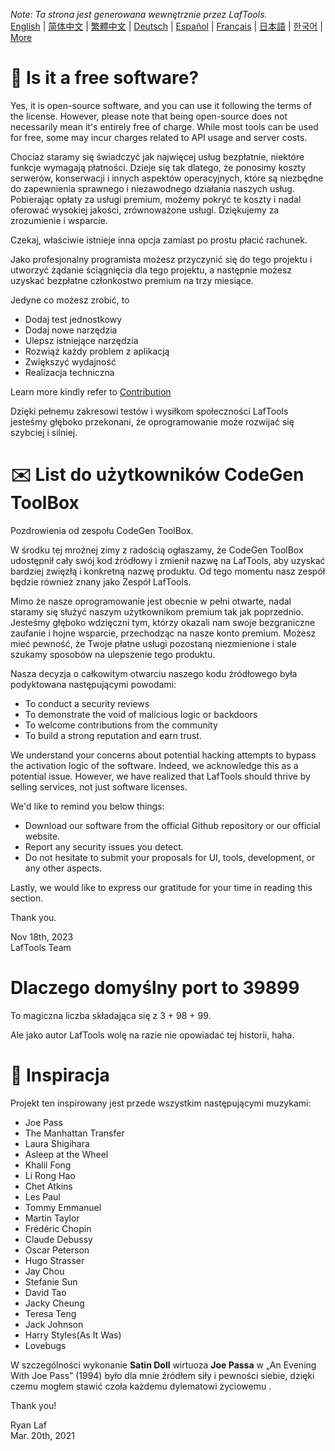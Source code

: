 <i>Note: Ta strona jest generowana wewnętrznie przez LafTools.</i> <br/> [English](/docs/en_US)  |  [简体中文](/docs/zh_CN)  |  [繁體中文](/docs/zh_HK)  |  [Deutsch](/docs/de)  |  [Español](/docs/es)  |  [Français](/docs/fr)  |  [日本語](/docs/ja)  |  [한국어](/docs/ko) | [More](/docs/) <br/>

# 🙋 Is it a free software?

Yes, it is open-source software, and you can use it following the terms of the license. However, please note that being open-source does not necessarily mean it's entirely free of charge. While most tools can be used for free, some may incur charges related to API usage and server costs.

Chociaż staramy się świadczyć jak najwięcej usług bezpłatnie, niektóre funkcje wymagają płatności. Dzieje się tak dlatego, że ponosimy koszty serwerów, konserwacji i innych aspektów operacyjnych, które są niezbędne do zapewnienia sprawnego i niezawodnego działania naszych usług. Pobierając opłaty za usługi premium, możemy pokryć te koszty i nadal oferować wysokiej jakości, zrównoważone usługi. Dziękujemy za zrozumienie i wsparcie.

Czekaj, właściwie istnieje inna opcja zamiast po prostu płacić rachunek.

Jako profesjonalny programista możesz przyczynić się do tego projektu i utworzyć żądanie ściągnięcia dla tego projektu, a następnie możesz uzyskać bezpłatne członkostwo premium na trzy miesiące.

Jedyne co możesz zrobić, to

- Dodaj test jednostkowy
- Dodaj nowe narzędzia
- Ulepsz istniejące narzędzia
- Rozwiąż każdy problem z aplikacją
- Zwiększyć wydajność
- Realizacja techniczna

Learn more kindly refer to [Contribution](CONTRIBUTION.md)

Dzięki pełnemu zakresowi testów i wysiłkom społeczności LafTools jesteśmy głęboko przekonani, że oprogramowanie może rozwijać się szybciej i silniej.

# ✉️ List do użytkowników CodeGen ToolBox

Pozdrowienia od zespołu CodeGen ToolBox.

W środku tej mroźnej zimy z radością ogłaszamy, że CodeGen ToolBox udostępnił cały swój kod źródłowy i zmienił nazwę na LafTools, aby uzyskać bardziej zwięzłą i konkretną nazwę produktu. Od tego momentu nasz zespół będzie również znany jako Zespół LafTools.

Mimo że nasze oprogramowanie jest obecnie w pełni otwarte, nadal staramy się służyć naszym użytkownikom premium tak jak poprzednio. Jesteśmy głęboko wdzięczni tym, którzy okazali nam swoje bezgraniczne zaufanie i hojne wsparcie, przechodząc na nasze konto premium. Możesz mieć pewność, że Twoje płatne usługi pozostaną niezmienione i stale szukamy sposobów na ulepszenie tego produktu.

Nasza decyzja o całkowitym otwarciu naszego kodu źródłowego była podyktowana następującymi powodami:

- To conduct a security reviews
- To demonstrate the void of malicious logic or backdoors
- To welcome contributions from the community
- To build a strong reputation and earn trust.

We understand your concerns about potential hacking attempts to bypass the activation logic of the software. Indeed, we acknowledge this as a potential issue. However, we have realized that LafTools should thrive by selling services, not just software licenses.

We'd like to remind you below things:

- Download our software from the official Github repository or our official website.
- Report any security issues you detect.
- Do not hesitate to submit your proposals for UI, tools, development, or any other aspects.

Lastly, we would like to express our gratitude for your time in reading this section.

Thank you.

Nov 18th, 2023  
LafTools Team

# Dlaczego domyślny port to 39899

To magiczna liczba składająca się z 3 + 98 + 99.

Ale jako autor LafTools wolę na razie nie opowiadać tej historii, haha.

# 🎷 Inspiracja

Projekt ten inspirowany jest przede wszystkim następującymi muzykami:

- Joe Pass
- The Manhattan Transfer
- Laura Shigihara
- Asleep at the Wheel
- Khalil Fong
- Li Rong Hao
- Chet Atkins
- Les Paul
- Tommy Emmanuel
- Martin Taylor
- Frédéric Chopin
- Claude Debussy
- Oscar Peterson
- Hugo Strasser
- Jay Chou
- Stefanie Sun
- David Tao
- Jacky Cheung
- Teresa Teng
- Jack Johnson
- Harry Styles(As It Was)
- Lovebugs

W szczególności wykonanie **Satin Doll** wirtuoza **Joe Passa** w „An Evening With Joe Pass” (1994) było dla mnie źródłem siły i pewności siebie, dzięki czemu mogłem stawić czoła każdemu dylematowi życiowemu .

Thank you!

Ryan Laf  
Mar. 20th, 2021
